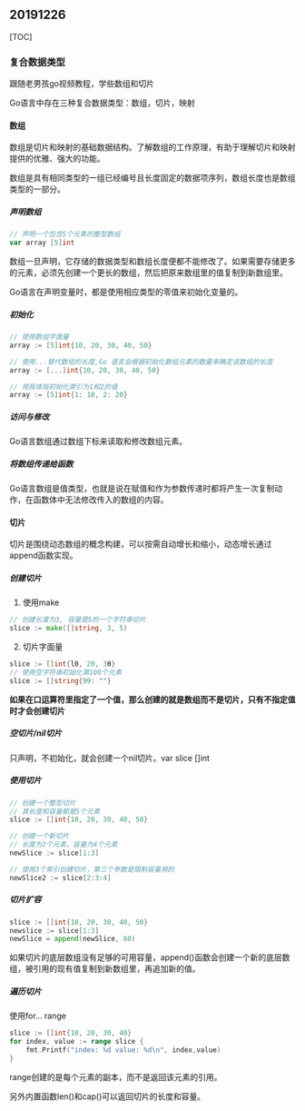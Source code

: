 ## 20191226

[TOC]

### 复合数据类型

跟随老男孩go视频教程，学些数组和切片

Go语言中存在三种复合数据类型：数组，切片，映射

#### 数组

数组是切片和映射的基础数据结构。了解数组的工作原理，有助于理解切片和映射提供的优雅、强大的功能。

数组是具有相同类型的一组已经编号且长度固定的数据项序列，数组长度也是数组类型的一部分。

##### 声明数组

```go
// 声明一个包含5个元素的整型数组
var array [5]int
```

数组一旦声明，它存储的数据类型和数组长度便都不能修改了。如果需要存储更多的元素，必须先创建一个更长的数组，然后把原来数组里的值复制到新数组里。

Go语言在声明变量时，都是使用相应类型的零值来初始化变量的。

##### 初始化

```go
// 使用数组字面量
array := [5]int{10, 20, 30, 40, 50}

// 使用...替代数组的长度,Go 语言会根据初始化数组元素的数量来确定该数组的长度
array := [...]int{10, 20, 30, 40, 50}

// 用具体指初始化索引为1和2的值
array := [5]int{1: 10, 2: 20}
```

##### 访问与修改

Go语言数组通过数组下标来读取和修改数组元素。

##### 将数组传递给函数

Go语言数组是值类型，也就是说在赋值和作为参数传递时都将产生一次复制动作，在函数体中无法修改传入的数组的内容。

#### 切片

切片是围绕动态数组的概念构建，可以按需自动增长和缩小，动态增长通过append函数实现。

##### 创建切片

1. 使用make

```go
// 创建长度为3, 容量是5的一个字符串切片
slice := make([]string, 3, 5)
```

2. 切片字面量

```go
slice := []int{l0, 20, 3θ}
// 使用空字符串初始化第100个元素
slice := []string{99: ""}
```

**如果在口运算符里指定了一个值，那么创建的就是数组而不是切片，只有不指定值时才会创建切片**

##### 空切片/nil切片

只声明，不初始化，就会创建一个nil切片。var slice []int

##### 使用切片

```go
// 创建一个整型切片
// 其长度和容量都是5个元素
slice := []int{10, 20, 30, 40, 50}

// 创建一个新切片
// 长度为2个元素，容量为4个元素
newSlice := slice[1:3]

// 使用3个索引创建切片，第三个参数是限制容量用的
newSlice2 := slice[2:3:4]
```

##### 切片扩容

```go
slice := []int{10, 20, 30, 40, 50}
newslice := slice[1:3]
newSlice = append(newSlice, 60)
```

如果切片的底层数组没有足够的可用容量，append()函数会创建一个新的底层数组，被引用的现有值复制到新数组里，再追加新的值。

##### 遍历切片

使用for... range

```go
slice := []int{10, 20, 30, 40}
for index, value := range slice {
    fmt.Printf("index: %d value: %d\n", index,value)
}
```

range创建的是每个元素的副本，而不是返回该元素的引用。

另外内置函数len()和cap()可以返回切片的长度和容量。


